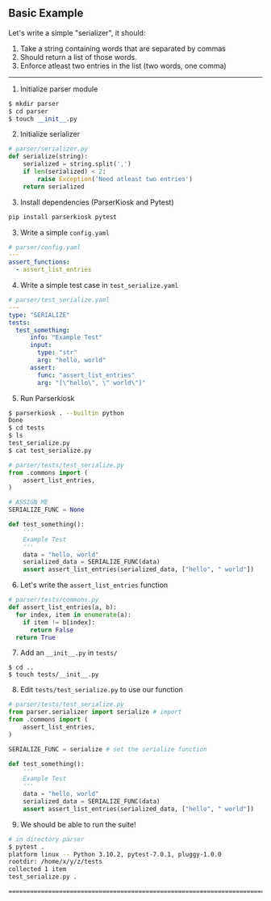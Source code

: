 ## Basic Example
Let's write a simple "serializer", it should:
1. Take a string containing words that are separated by commas
2. Should return a list of those words. 
3. Enforce atleast two entries in the list (two words, one comma)
---
1. Initialize parser module
``` python
$ mkdir parser
$ cd parser
$ touch __init__.py
```
2. Initialize serializer
``` python
# parser/serializer.py
def serialize(string):
    serialized = string.split(',')
    if len(serialized) < 2:
        raise Exception('Need atleast two entries')
    return serialized
```
3. Install dependencies (ParserKiosk and Pytest)
``` bash
pip install parserkiosk pytest
```
3. Write a simple ```config.yaml```
``` yaml
# parser/config.yaml
---
assert_functions:
  - assert_list_entries
```
4. Write a simple test case in ```test_serialize.yaml```
``` yaml
# parser/test_serialize.yaml
---
type: "SERIALIZE"
tests:
  test_something:
      info: "Example Test"
      input:
        type: "str"
        arg: "hello, world"
      assert:
        func: "assert_list_entries"
        arg: "[\"hello\", \" world\"]"
```
5. Run Parserkiosk
``` bash
$ parserkiosk . --builtin python
Done
$ cd tests
$ ls
test_serialize.py
$ cat test_serialize.py
```
``` python
# parser/tests/test_serialize.py
from .commons import (
    assert_list_entries,
)

# ASSIGN ME
SERIALIZE_FUNC = None

def test_something():
    '''
    Example Test
    '''
    data = "hello, world"
    serialized_data = SERIALIZE_FUNC(data)
    assert assert_list_entries(serialized_data, ["hello", " world"])
```
6. Let's write the ``assert_list_entries`` function
``` python
# parser/tests/commons.py
def assert_list_entries(a, b):
  for index, item in enumerate(a):
    if item != b[index]:
      return False
  return True
```
7. Add an ``__init__.py`` in ``tests/``
```
$ cd ..
$ touch tests/__init__.py
```
8. Edit ``tests/test_serialize.py`` to use our function
``` python
# parser/tests/test_serialize.py
from parser.serializer import serialize # import
from .commons import (
    assert_list_entries,
)

SERIALIZE_FUNC = serialize # set the serialize function

def test_something():
    '''
    Example Test
    '''
    data = "hello, world"
    serialized_data = SERIALIZE_FUNC(data)
    assert assert_list_entries(serialized_data, ["hello", " world"])
```
9. We should be able to run the suite!
``` bash
# in directory parser
$ pytest .
platform linux -- Python 3.10.2, pytest-7.0.1, pluggy-1.0.0
rootdir: /home/x/y/z/tests
collected 1 item
test_serialize.py .                                                                                                                                                                                         [100%]

================================================================================================ 1 passed in 0.01s ================================================================================================

```
